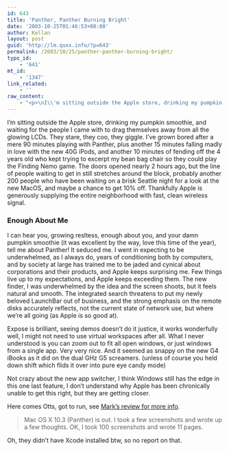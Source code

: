 ```yaml
---
id: 643
title: 'Panther, Panther Burning Bright'
date: '2003-10-25T01:46:53+00:00'
author: Kellan
layout: post
guid: 'http://lm.quxx.info/?p=643'
permalink: /2003/10/25/panther-panther-burning-bright/
typo_id:
    - '641'
mt_id:
    - '1347'
link_related:
    - ''
raw_content:
    - "<p>\nI\\'m sitting outside the Apple store, drinking my pumpkin smoothie, and waiting for the people I came with to drag themselves away from all the glowing LCDs.  They stare, they coo, they giggle.  I\\'ve grown bored after a mere 90 minutes playing with Panther, plus another 15 minutes falling madly in love with the new 40G iPods, and another 10 minutes of fending off the 4 years old who kept trying to excerpt my bean bag chair so they could play the Finding Nemo game.   The doors opened nearly 2 hours ago, but the line of people waiting to get in still stretches around the block, probably another 200 people who have been waiting on a brisk Seattle night for a look at the new MacOS, and maybe a chance to get 10% off.  Thankfully Apple is generously supplying the entire neighborhood with fast, clean wireless signal.\n</p>\n\n<p>\n<h3>Enough About Me</h3>\nI can hear you, growing resltess, enough about you, and your damn pumpkin smoothie (it was excellent by the way, love this time of the year), tell me about Panther!\n</p>\n<p>\nIt seduced me.  I went in expecting to be underwhelmed, as I always do, years of conditioning both by computers, and by society at large has trained me to be jaded and cynical about corporations and their products, and Apple keeps surprising me.  Few things live up to my expectations, and Apple keeps exceeding them.  The new finder, I was underwhelmed by the idea and the screen shoots, but it feels natural and smooth.  The integrated search threatens to put my newly beloved LaunchBar out of business, and the strong emphasis on the remote disks accurately reflects, not the current state of network use, but where we\\'re all going (as Apple is so good at).\n</p>\n<p>\nExpose is brilliant, seeing demos doesn\\'t do it justice, it works wonderfully well, I might not need to use virtual workspaces after all.  What I never understood is you can zoom out to fit all open windows, or just windows from a single app.  Very very nice.  And it seemed as snappy on the new G4 iBooks as it did on the dual GHz G5 screamers. (unless of course you held down shift which flids it over into pure eye candy mode)\n</p>\n<p>\nNot  crazy about the new app switcher, I think Windows still has the edge in this one last feature, I don\\'t understand why Apple has been chronically unable to get this right, but they are getting closer.\n</p>\n<p>\nHere comes Otts, got to run, see <a href=\\\"http://diveintomark.org/archives/2003/10/24/panther\\\">Mark\\'s review for more info</a>.\n<blockquote>\nMac OS X 10.3 (Panther) is out.  I took a few screenshots and wrote up a few thoughts.  OK, I took 100 screenshots and wrote 11 pages. \n</blockquote>\n</p>\n<p>\nOh, they didn\\'t have Xcode installed btw, so no report on that.\n</p>"
---
```


I’m sitting outside the Apple store, drinking my pumpkin smoothie, and waiting for the people I came with to drag themselves away from all the glowing LCDs. They stare, they coo, they giggle. I’ve grown bored after a mere 90 minutes playing with Panther, plus another 15 minutes falling madly in love with the new 40G iPods, and another 10 minutes of fending off the 4 years old who kept trying to excerpt my bean bag chair so they could play the Finding Nemo game. The doors opened nearly 2 hours ago, but the line of people waiting to get in still stretches around the block, probably another 200 people who have been waiting on a brisk Seattle night for a look at the new MacOS, and maybe a chance to get 10% off. Thankfully Apple is generously supplying the entire neighborhood with fast, clean wireless signal.

### Enough About Me

I can hear you, growing resltess, enough about you, and your damn pumpkin smoothie (it was excellent by the way, love this time of the year), tell me about Panther! It seduced me. I went in expecting to be underwhelmed, as I always do, years of conditioning both by computers, and by society at large has trained me to be jaded and cynical about corporations and their products, and Apple keeps surprising me. Few things live up to my expectations, and Apple keeps exceeding them. The new finder, I was underwhelmed by the idea and the screen shoots, but it feels natural and smooth. The integrated search threatens to put my newly beloved LaunchBar out of business, and the strong emphasis on the remote disks accurately reflects, not the current state of network use, but where we’re all going (as Apple is so good at).

Expose is brilliant, seeing demos doesn’t do it justice, it works wonderfully well, I might not need to use virtual workspaces after all. What I never understood is you can zoom out to fit all open windows, or just windows from a single app. Very very nice. And it seemed as snappy on the new G4 iBooks as it did on the dual GHz G5 screamers. (unless of course you held down shift which flids it over into pure eye candy mode)

Not crazy about the new app switcher, I think Windows still has the edge in this one last feature, I don’t understand why Apple has been chronically unable to get this right, but they are getting closer.

Here comes Otts, got to run, see [Mark’s review for more info](http://diveintomark.org/archives/2003/10/24/panther).

> Mac OS X 10.3 (Panther) is out. I took a few screenshots and wrote up a few thoughts. OK, I took 100 screenshots and wrote 11 pages.

Oh, they didn’t have Xcode installed btw, so no report on that.